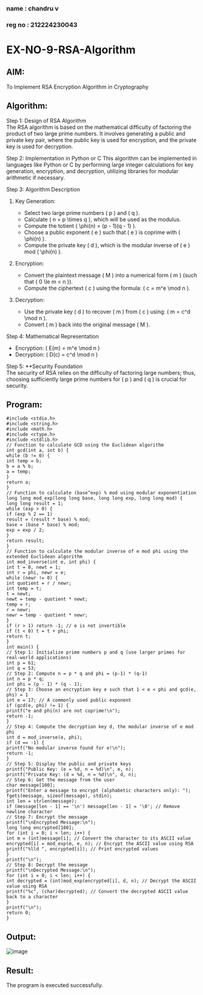### name : chandru v
### reg no : 212224230043
# EX-NO-9-RSA-Algorithm

## AIM:
To Implement RSA Encryption Algorithm in Cryptography

## Algorithm:


Step 1: Design of RSA Algorithm  
The RSA algorithm is based on the mathematical difficulty of factoring the product of two large prime numbers. It involves generating a public and private key pair, where the public key is used for encryption, and the private key is used for decryption.

Step 2: Implementation in Python or C 
This algorithm can be implemented in languages like Python or C by performing large integer calculations for key generation, encryption, and decryption, utilizing libraries for modular arithmetic if necessary.

Step 3: Algorithm Description  
1. Key Generation:
   - Select two large prime numbers \( p \) and \( q \).
   - Calculate \( n = p \times q \), which will be used as the modulus.
   - Compute the totient \( \phi(n) = (p - 1)(q - 1) \).
   - Choose a public exponent \( e \) such that \( e \) is coprime with \( \phi(n) \).
   - Compute the private key \( d \), which is the modular inverse of \( e \) mod \( \phi(n) \).

2. Encryption:
   - Convert the plaintext message \( M \) into a numerical form \( m \) (such that \( 0 \le m < n \)).
   - Compute the ciphertext \( c \) using the formula: \( c = m^e \mod n \).

3. Decryption:
   - Use the private key \( d \) to recover \( m \) from \( c \) using: \( m = c^d \mod n \).
   - Convert \( m \) back into the original message \( M \).

Step 4: Mathematical Representation  
- Encryption: \( E(m) = m^e \mod n \)
- Decryption: \( D(c) = c^d \mod n \)

Step 5: **Security Foundation  
The security of RSA relies on the difficulty of factoring large numbers; thus, choosing sufficiently large prime numbers for \( p \) and \( q \) is crucial for security.

## Program:
```
#include <stdio.h>
#include <string.h>
#include <math.h>
#include <ctype.h>
#include <stdlib.h>
// Function to calculate GCD using the Euclidean algorithm
int gcd(int a, int b) {
while (b != 0) {
int temp = b;
b = a % b;
a = temp;
}
return a;
}
// Function to calculate (base^exp) % mod using modular exponentiation
long long mod_exp(long long base, long long exp, long long mod) {
long long result = 1;
while (exp > 0) {
if (exp % 2 == 1)
result = (result * base) % mod;
base = (base * base) % mod;
exp = exp / 2;
}
return result;
}
// Function to calculate the modular inverse of e mod phi using the extended Euclidean algorithm
int mod_inverse(int e, int phi) {
int t = 0, newt = 1;
int r = phi, newr = e;
while (newr != 0) {
int quotient = r / newr;
int temp = t;
t = newt;
newt = temp - quotient * newt;
temp = r;
r = newr;
newr = temp - quotient * newr;
}
if (r > 1) return -1; // e is not invertible
if (t < 0) t = t + phi;
return t;
}
int main() {
// Step 1: Initialize prime numbers p and q (use larger primes for real-world applications)
int p = 61;
int q = 53;
// Step 2: Compute n = p * q and phi = (p-1) * (q-1)
int n = p * q;
int phi = (p - 1) * (q - 1);
// Step 3: Choose an encryption key e such that 1 < e < phi and gcd(e, phi) = 1
int e = 17; // A commonly used public exponent
if (gcd(e, phi) != 1) {
printf("e and phi(n) are not coprime!\n");
return -1;
}
// Step 4: Compute the decryption key d, the modular inverse of e mod phi
int d = mod_inverse(e, phi);
if (d == -1) {
printf("No modular inverse found for e!\n");
return -1;
}
// Step 5: Display the public and private keys
printf("Public Key: (e = %d, n = %d)\n", e, n);
printf("Private Key: (d = %d, n = %d)\n", d, n);
// Step 6: Get the message from the user
char message[100];
printf("Enter a message to encrypt (alphabetic characters only): ");
fgets(message, sizeof(message), stdin);
int len = strlen(message);
if (message[len - 1] == '\n') message[len - 1] = '\0'; // Remove newline character
// Step 7: Encrypt the message
printf("\nEncrypted Message:\n");
long long encrypted[100];
for (int i = 0; i < len; i++) {
int m = (int)message[i]; // Convert the character to its ASCII value
encrypted[i] = mod_exp(m, e, n); // Encrypt the ASCII value using RSA
printf("%lld ", encrypted[i]); // Print encrypted values
}
printf("\n");
// Step 8: Decrypt the message
printf("\nDecrypted Message:\n");
for (int i = 0; i < len; i++) {
int decrypted = (int)mod_exp(encrypted[i], d, n); // Decrypt the ASCII value using RSA
printf("%c", (char)decrypted); // Convert the decrypted ASCII value back to a character
}
printf("\n");
return 0;
}
```


## Output:

![image](https://github.com/user-attachments/assets/f0e7d083-ece9-4781-aaf6-3183c8672696)


## Result:
 The program is executed successfully.
